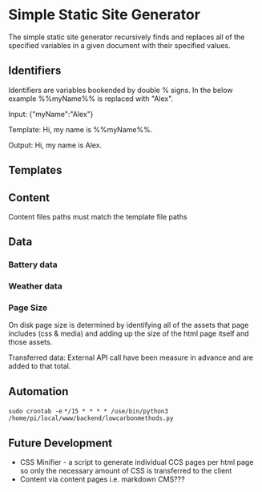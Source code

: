 # Simple Static Site Generator

The simple static site generator recursively finds and replaces all of the specified variables in a given document with their specified values.

## Identifiers

Identifiers are variables bookended by double % signs. In the below example %%myName%% is replaced with "Alex".

Input: {"myName":"Alex"}

Template: Hi, my name is %%myName%%.

Output: Hi, my name is Alex.

## Templates



## Content

Content files paths must match the template file paths

## Data

### Battery data

### Weather data

### Page Size

On disk page size is determined by identifying all of the assets that page includes (css & media) and adding up the size of the html page itself and those assets. 

Transferred data:
External API call have been measure in advance and are added to that total.

## Automation

`sudo crontab -e`
`*/15 * * * * /use/bin/python3 /home/pi/local/www/backend/lowcarbonmethods.py`

## Future Development

* CSS Minifier - a script to generate individual CCS pages per html page so only the necessary amount of CSS is transferred to the client
* Content via content pages i.e. markdown CMS???